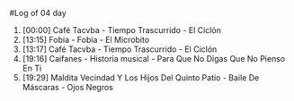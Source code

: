 #Log of 04 day

1. [00:00] Café Tacvba - Tiempo Trascurrido - El Ciclón
1. [13:15] Fobia - Fobia - El Microbito
1. [13:17] Café Tacvba - Tiempo Trascurrido - El Ciclón
1. [19:16] Caifanes - Historia musical - Para Que No Digas Que No Pienso En Ti
1. [19:29] Maldita Vecindad Y Los Hijos Del Quinto Patio - Baile De Máscaras - Ojos Negros

